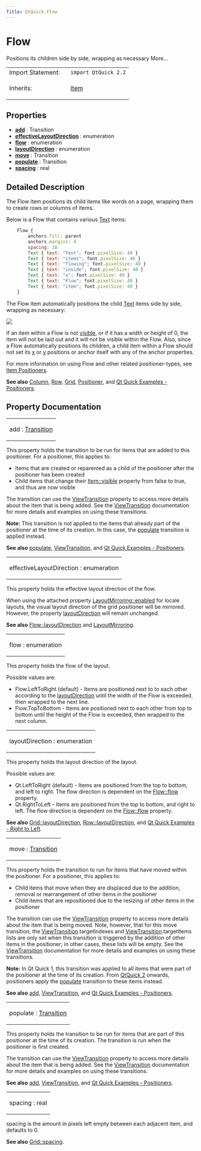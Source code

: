 ```yaml
---
Title: QtQuick.Flow
---
```

        
Flow
====

<span class="subtitle"></span>
Positions its children side by side, wrapping as necessary More...

<table>
<colgroup>
<col width="50%" />
<col width="50%" />
</colgroup>
<tbody>
<tr class="odd">
<td>Import Statement:</td>
<td><code>import QtQuick 2.2</code></td>
</tr>
<tr class="even">
<td>Inherits:</td>
<td><p><a href="QtQuick.Item.md">Item</a></p></td>
</tr>
</tbody>
</table>

<span id="properties"></span>
Properties
----------

-   ****[add](#add-prop)**** : Transition
-   ****[effectiveLayoutDirection](#effectiveLayoutDirection-prop)**** : enumeration
-   ****[flow](#flow-prop)**** : enumeration
-   ****[layoutDirection](#layoutDirection-prop)**** : enumeration
-   ****[move](#move-prop)**** : Transition
-   ****[populate](#populate-prop)**** : Transition
-   ****[spacing](#spacing-prop)**** : real

<span id="details"></span>
Detailed Description
--------------------

The Flow item positions its child items like words on a page, wrapping them to create rows or columns of items.

Below is a Flow that contains various [Text](../QtQuick.Text.md) items:

``` qml
    Flow {
        anchors.fill: parent
        anchors.margins: 4
        spacing: 10
        Text { text: "Text"; font.pixelSize: 40 }
        Text { text: "items"; font.pixelSize: 40 }
        Text { text: "flowing"; font.pixelSize: 40 }
        Text { text: "inside"; font.pixelSize: 40 }
        Text { text: "a"; font.pixelSize: 40 }
        Text { text: "Flow"; font.pixelSize: 40 }
        Text { text: "item"; font.pixelSize: 40 }
    }
```

The Flow item automatically positions the child [Text](../QtQuick.Text.md) items side by side, wrapping as necessary:

![](https://developer.ubuntu.com/static/devportal_uploaded/bba87f15-acae-4e88-bac9-a250346c912b-api/apps/qml/sdk-14.10/QtQuick.Flow/images/qml-flow-snippet.png)

If an item within a Flow is not [visible](../QtQuick.Item.md#visible-prop), or if it has a width or height of 0, the item will not be laid out and it will not be visible within the Flow. Also, since a Flow automatically positions its children, a child item within a Flow should not set its [x](../QtQuick.Item.md#x-prop) or [y](../QtQuick.Item.md#y-prop) positions or anchor itself with any of the anchor properties.

For more information on using Flow and other related positioner-types, see [Item Positioners](../QtQuick.qtquick-positioning-layouts.md).

**See also** [Column](../QtQuick.Column.md), [Row](../QtQuick.Row.md), [Grid](../QtQuick.Grid.md), [Positioner](../QtQuick.Positioner.md), and [Qt Quick Examples - Positioners](https://developer.ubuntu.comapps/qml/sdk-14.10/QtQuick.positioners/).

Property Documentation
----------------------

<table>
<colgroup>
<col width="100%" />
</colgroup>
<tbody>
<tr class="odd">
<td><p><span id="add-prop"></span><span class="name">add</span> : <span class="type"><a href="QtQuick.Transition.md">Transition</a></span></p></td>
</tr>
</tbody>
</table>

This property holds the transition to be run for items that are added to this positioner. For a positioner, this applies to:

-   Items that are created or reparented as a child of the positioner after the positioner has been created
-   Child items that change their [Item::visible](../QtQuick.Item.md#visible-prop) property from false to true, and thus are now visible

The transition can use the [ViewTransition](../QtQuick.ViewTransition.md) property to access more details about the item that is being added. See the [ViewTransition](../QtQuick.ViewTransition.md) documentation for more details and examples on using these transitions.

**Note:** This transition is not applied to the items that already part of the positioner at the time of its creation. In this case, the [populate](#populate-prop) transition is applied instead.

**See also** [populate](#populate-prop), [ViewTransition](../QtQuick.ViewTransition.md), and [Qt Quick Examples - Positioners](https://developer.ubuntu.comapps/qml/sdk-14.10/QtQuick.positioners/).

<table>
<colgroup>
<col width="100%" />
</colgroup>
<tbody>
<tr class="odd">
<td><p><span id="effectiveLayoutDirection-prop"></span><span class="name">effectiveLayoutDirection</span> : <span class="type">enumeration</span></p></td>
</tr>
</tbody>
</table>

This property holds the effective layout direction of the flow.

When using the attached property [LayoutMirroring::enabled](../QtQuick.LayoutMirroring.md#enabled-prop) for locale layouts, the visual layout direction of the grid positioner will be mirrored. However, the property [layoutDirection](#layoutDirection-prop) will remain unchanged.

**See also** [Flow::layoutDirection](#layoutDirection-prop) and [LayoutMirroring](../QtQuick.LayoutMirroring.md).

<table>
<colgroup>
<col width="100%" />
</colgroup>
<tbody>
<tr class="odd">
<td><p><span id="flow-prop"></span><span class="name">flow</span> : <span class="type">enumeration</span></p></td>
</tr>
</tbody>
</table>

This property holds the flow of the layout.

Possible values are:

-   Flow.LeftToRight (default) - Items are positioned next to to each other according to the [layoutDirection](#layoutDirection-prop) until the width of the Flow is exceeded, then wrapped to the next line.
-   Flow.TopToBottom - Items are positioned next to each other from top to bottom until the height of the Flow is exceeded, then wrapped to the next column.

<table>
<colgroup>
<col width="100%" />
</colgroup>
<tbody>
<tr class="odd">
<td><p><span id="layoutDirection-prop"></span><span class="name">layoutDirection</span> : <span class="type">enumeration</span></p></td>
</tr>
</tbody>
</table>

This property holds the layout direction of the layout.

Possible values are:

-   Qt.LeftToRight (default) - Items are positioned from the top to bottom, and left to right. The flow direction is dependent on the [Flow::flow](#flow-prop) property.
-   Qt.RightToLeft - Items are positioned from the top to bottom, and right to left. The flow direction is dependent on the [Flow::flow](#flow-prop) property.

**See also** [Grid::layoutDirection](../QtQuick.Grid.md#layoutDirection-prop), [Row::layoutDirection](../QtQuick.Row.md#layoutDirection-prop), and [Qt Quick Examples - Right to Left](https://developer.ubuntu.comapps/qml/sdk-14.10/QtQuick.righttoleft/).

<table>
<colgroup>
<col width="100%" />
</colgroup>
<tbody>
<tr class="odd">
<td><p><span id="move-prop"></span><span class="name">move</span> : <span class="type"><a href="QtQuick.Transition.md">Transition</a></span></p></td>
</tr>
</tbody>
</table>

This property holds the transition to run for items that have moved within the positioner. For a positioner, this applies to:

-   Child items that move when they are displaced due to the addition, removal or rearrangement of other items in the positioner
-   Child items that are repositioned due to the resizing of other items in the positioner

The transition can use the [ViewTransition](../QtQuick.ViewTransition.md) property to access more details about the item that is being moved. Note, however, that for this move transition, the [ViewTransition](../QtQuick.ViewTransition.md).targetIndexes and [ViewTransition](../QtQuick.ViewTransition.md).targetItems lists are only set when this transition is triggered by the addition of other items in the positioner; in other cases, these lists will be empty. See the [ViewTransition](../QtQuick.ViewTransition.md) documentation for more details and examples on using these transitions.

**Note:** In Qt Quick 1, this transition was applied to all items that were part of the positioner at the time of its creation. From [QtQuick 2](../QtQuick.qtquick-index.md) onwards, positioners apply the [populate](#populate-prop) transition to these items instead.

**See also** [add](#add-prop), [ViewTransition](../QtQuick.ViewTransition.md), and [Qt Quick Examples - Positioners](https://developer.ubuntu.comapps/qml/sdk-14.10/QtQuick.positioners/).

<table>
<colgroup>
<col width="100%" />
</colgroup>
<tbody>
<tr class="odd">
<td><p><span id="populate-prop"></span><span class="name">populate</span> : <span class="type"><a href="QtQuick.Transition.md">Transition</a></span></p></td>
</tr>
</tbody>
</table>

This property holds the transition to be run for items that are part of this positioner at the time of its creation. The transition is run when the positioner is first created.

The transition can use the [ViewTransition](../QtQuick.ViewTransition.md) property to access more details about the item that is being added. See the [ViewTransition](../QtQuick.ViewTransition.md) documentation for more details and examples on using these transitions.

**See also** [add](#add-prop), [ViewTransition](../QtQuick.ViewTransition.md), and [Qt Quick Examples - Positioners](https://developer.ubuntu.comapps/qml/sdk-14.10/QtQuick.positioners/).

<table>
<colgroup>
<col width="100%" />
</colgroup>
<tbody>
<tr class="odd">
<td><p><span id="spacing-prop"></span><span class="name">spacing</span> : <span class="type">real</span></p></td>
</tr>
</tbody>
</table>

spacing is the amount in pixels left empty between each adjacent item, and defaults to 0.

**See also** [Grid::spacing](../QtQuick.Grid.md#spacing-prop).

